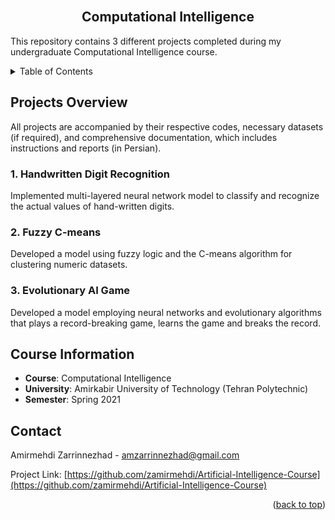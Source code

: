 <!-- PROJECT INFO -->
<br/>
<div align="center">
  <h2 align="center">Computational Intelligence</h2>
  
  <p align="left">
    This repository contains 3 different projects completed during my undergraduate Computational Intelligence course.
    <br/>
  </p>
  
</div>


<!-- TABLE OF CONTENTS -->
<details>
  <summary>Table of Contents</summary>
  <ol>
    <li><a href="#projects-overview">Projects Overview</a>
      <ul>
        <li><a href="#-1-handwritten-digit-recognition-">1. Students Lineup</a></li>
        <li><a href="#-2-fuzzy-c-means-">2. Super Mario</a></li>
        <li><a href="#-3-evolutionary-ai-game-">3. NLP n-gram</a></li>
      </ul>
    </li>
    <li><a href="#course-information">Course Information</a></li>
    <li><a href="#contact">Contact</a></li>
  </ol>
</details>



<!-- ABOUT THE PROJECT -->

## Projects Overview
All projects are accompanied by their respective codes, necessary datasets (if required), and comprehensive documentation, which includes instructions and reports (in Persian).

<h3> 1. Handwritten Digit Recognition </h3>
Implemented multi-layered neural network model to classify and recognize the actual values of hand-written digits.

<h3> 2. Fuzzy C-means </h3>
Developed a model using fuzzy logic and the C-means algorithm for clustering numeric datasets.

<h3> 3. Evolutionary AI Game </h3>
Developed a model employing neural networks and evolutionary algorithms that plays a
record-breaking game, learns the game and breaks the record.


## Course Information
- **Course**: Computational Intelligence 
- **University**: Amirkabir University of Technology (Tehran Polytechnic)
- **Semester**: Spring 2021




<!-- CONTACT -->

## Contact

Amirmehdi Zarrinnezhad - amzarrinnezhad@gmail.com

Project Link: [https://github.com/zamirmehdi/Artificial-Intelligence-Course](https://github.com/zamirmehdi/Artificial-Intelligence-Course)
<p align="right">(<a href="#top">back to top</a>)</p>
